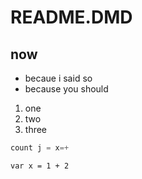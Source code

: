 # README.DMD

## now

* becaue i said so
* because you should

1. one
2. two
3. three

```js
count j = x=+
```

`var x = 1 + 2`


